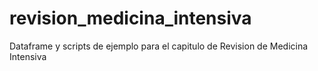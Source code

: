 # revision_medicina_intensiva
Dataframe y scripts de ejemplo para el capitulo de Revision de Medicina Intensiva

